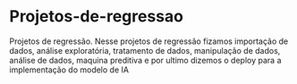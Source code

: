 # Projetos-de-regressao
Projetos de regressão. Nesse projetos de regressão fizamos importação de dados, análise exploratória, tratamento de dados, manipulação de dados, análise de dados, maquina preditiva e por ultimo dizemos o deploy para a implementação do modelo de IA
